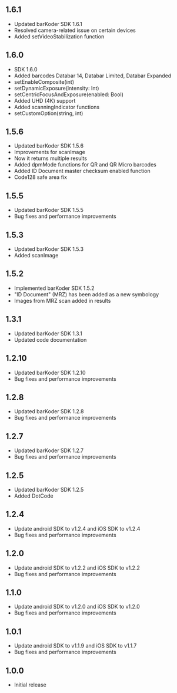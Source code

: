 ## 1.6.1
* Updated barKoder SDK 1.6.1
* Resolved camera-related issue on certain devices
* Added setVideoStabilization function

## 1.6.0
* SDK 1.6.0
* Added barcodes Databar 14, Databar Limited, Databar Expanded
* setEnableComposite(int)
* setDynamicExposure(intensity: Int)
* setCentricFocusAndExposure(enabled: Bool)
* Added UHD (4K) support
* Added scanningIndicator functions
* setCustomOption(string, int)

## 1.5.6
* Updated barKoder SDK 1.5.6
* Improvements for scanImage
* Now it returns multiple results
* Added dpmMode functions for QR and QR Micro barcodes
* Added ID Document master checksum enabled function
* Code128 safe area fix

## 1.5.5
* Updated barKoder SDK 1.5.5
* Bug fixes and performance improvements

## 1.5.3
* Updated barKoder SDK 1.5.3
* Added scanImage

## 1.5.2
* Implemented barKoder SDK 1.5.2
* "ID Document" (MRZ) has been added as a new symbology
* Images from MRZ scan added in results

## 1.3.1
* Updated barKoder SDK 1.3.1
* Updated code documentation

## 1.2.10
* Updated barKoder SDK 1.2.10
* Bug fixes and performance improvements

## 1.2.8

* Updated barKoder SDK 1.2.8
* Bug fixes and performance improvements

## 1.2.7

* Updated barKoder SDK 1.2.7
* Bug fixes and performance improvements

## 1.2.5

* Updated barKoder SDK 1.2.5
* Added DotCode

## 1.2.4

* Update android SDK to v1.2.4 and iOS SDK to v1.2.4
* Bug fixes and performance improvements

## 1.2.0

* Update android SDK to v1.2.2 and iOS SDK to v1.2.2
* Bug fixes and performance improvements

## 1.1.0

* Update android SDK to v1.2.0 and iOS SDK to v1.2.0
* Bug fixes and performance improvements

## 1.0.1

* Update android SDK to v1.1.9 and iOS SDK to v1.1.7
* Bug fixes and performance improvements

## 1.0.0

* Initial release
